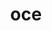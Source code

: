 ---
title: "oce"
layout: cache
categories: [package, develop]
meta: {"versions": ["0.18.3"], "compilers": ["gcc@=11.1.0"], "oss": ["ubuntu20.04"], "platforms": ["linux"], "targets": ["x86_64_v3"], "stacks": ["e4s", "root"], "num_specs": 5, "num_specs_by_stack": {"root": 5, "e4s": 2}}
spec_details: [{"hash": "c7yrzmyskkpxekxcrpbong4mblwl4575", "compiler": "gcc@=11.1.0", "versions": ["0.18.3"], "os": "ubuntu20.04", "platform": "linux", "target": "x86_64_v3", "variants": ["~X11", "build_system=generic", "+tbb"], "stacks": ["root"], "size": "-", "tarball": "https://binaries.spack.io/develop/build_cache/linux-ubuntu20.04-x86_64_v3/gcc-11.1.0/oce-0.18.3/linux-ubuntu20.04-x86_64_v3-gcc-11.1.0-oce-0.18.3-c7yrzmyskkpxekxcrpbong4mblwl4575.spack"}, {"hash": "p3nwpio5ma4g2jg7itlmmuswwhhjkcun", "compiler": "gcc@=11.1.0", "versions": ["0.18.3"], "os": "ubuntu20.04", "platform": "linux", "target": "x86_64_v3", "variants": ["~X11", "build_system=generic", "+tbb"], "stacks": ["e4s", "root"], "size": "-", "tarball": "https://binaries.spack.io/develop/build_cache/linux-ubuntu20.04-x86_64_v3/gcc-11.1.0/oce-0.18.3/linux-ubuntu20.04-x86_64_v3-gcc-11.1.0-oce-0.18.3-p3nwpio5ma4g2jg7itlmmuswwhhjkcun.spack"}, {"hash": "pkbcxjiti7gufncv47elqeoyotiv5i3i", "compiler": "gcc@=11.1.0", "versions": ["0.18.3"], "os": "ubuntu20.04", "platform": "linux", "target": "x86_64_v3", "variants": ["~X11", "build_system=generic", "+tbb"], "stacks": ["e4s", "root"], "size": "-", "tarball": "https://binaries.spack.io/develop/build_cache/linux-ubuntu20.04-x86_64_v3/gcc-11.1.0/oce-0.18.3/linux-ubuntu20.04-x86_64_v3-gcc-11.1.0-oce-0.18.3-pkbcxjiti7gufncv47elqeoyotiv5i3i.spack"}, {"hash": "yf5n6dpoxxppx7vlxnffjhfut5q4mpdq", "compiler": "gcc@=11.1.0", "versions": ["0.18.3"], "os": "ubuntu20.04", "platform": "linux", "target": "x86_64_v3", "variants": ["~X11", "build_system=generic", "+tbb"], "stacks": ["root"], "size": "-", "tarball": "https://binaries.spack.io/develop/build_cache/linux-ubuntu20.04-x86_64_v3/gcc-11.1.0/oce-0.18.3/linux-ubuntu20.04-x86_64_v3-gcc-11.1.0-oce-0.18.3-yf5n6dpoxxppx7vlxnffjhfut5q4mpdq.spack"}, {"hash": "wpcupujbmodxllmx7hddfn6czdza4xob", "compiler": "gcc@=11.1.0", "versions": ["0.18.3"], "os": "ubuntu20.04", "platform": "linux", "target": "x86_64_v3", "variants": ["~X11", "build_system=generic", "+tbb"], "stacks": ["root"], "size": "-", "tarball": "https://binaries.spack.io/develop/build_cache/linux-ubuntu20.04-x86_64_v3/gcc-11.1.0/oce-0.18.3/linux-ubuntu20.04-x86_64_v3-gcc-11.1.0-oce-0.18.3-wpcupujbmodxllmx7hddfn6czdza4xob.spack"}]
---